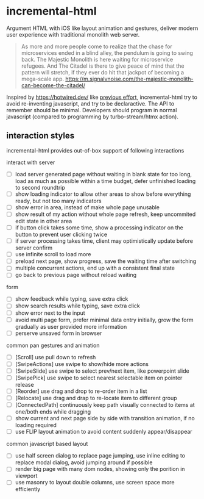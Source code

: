 # incremental-html

Argument HTML with iOS like layout animation and gestures, deliver modern user experience with traditional monolith web server.

> As more and more people come to realize that the chase for microservices ended in a blind alley, the pendulum is going to swing back. The Majestic Monolith is here waiting for microservice refugees. And The Citadel is there to give peace of mind that the pattern will stretch, if they ever do hit that jackpot of becoming a mega-scale app.
> https://m.signalvnoise.com/the-majestic-monolith-can-become-the-citadel/

Inspired by https://hotwired.dev/ like [previous effort](https://github.com/taowen/awesome-html), incremental-html try to avoid re-inventing javascript, and try to be declaractive. The API to remember should be minimal. Developers should program in normal javascript (compared to programming by turbo-stream/htmx action).

## interaction styles

incremental-html provides out-of-box support of following interactions

interact with server

* [ ] load server generated page without waiting in blank state for too long, load as much as possible within a time budget, defer unfinished loading to second roundtrip
* [ ] show loading indicator to allow other areas to show before everything ready, but not too many indicators
* [ ] show error in area, instead of make whole page unusable
* [ ] show result of my action without whole page refresh, keep uncommited edit state in other area
* [ ] if button click takes some time, show a processing indicator on the button to prevent user clicking twice
* [ ] if server processing takes time, client may optimistically update before server confirm
* [ ] use infinite scroll to load more
* [ ] preload next page, show progress, save the waiting time after switching
* [ ] multiple concurrent actions, end up with a consistent final state
* [ ] go back to previous page without reload waiting

form 

* [ ] show feedback while typing, save extra click
* [ ] show search results while typing, save extra click
* [ ] show error next to the input
* [ ] avoid multi page form, prefer minimal data entry initially, grow the form gradually as user provided more information
* [ ] perserve unsaved form in browser 

common pan gestures and animation

* [ ] [Scroll] use pull down to refresh
* [ ] [SwipeActions] use swipe to show/hide more actions
* [ ] [SwipeSlide] use swipe to select prev/next item, like powerpoint slide
* [ ] [SwipePick] use swipe to select nearest selectable item on pointer release
* [ ] [Reorder] use drag and drop to re-order item in a list
* [ ] [Relocate] use drag and drap to re-locate item to different group
* [ ] [ConnectedPath] continuously keep path visually connected to items at one/both ends while dragging
* [ ] show current and next page side by side with transition animation, if no loading required
* [ ] use FLIP layout animation to avoid content suddenly appear/disappear

common javascript based layout

* [ ] use half screen dialog to replace page jumping, use inline editing to replace modal dialog, avoid jumping around if possible
* [ ] render big page with many dom nodes, showing only the porition in viewport
* [ ] use masonry to layout double columns, use screen space more efficiently

